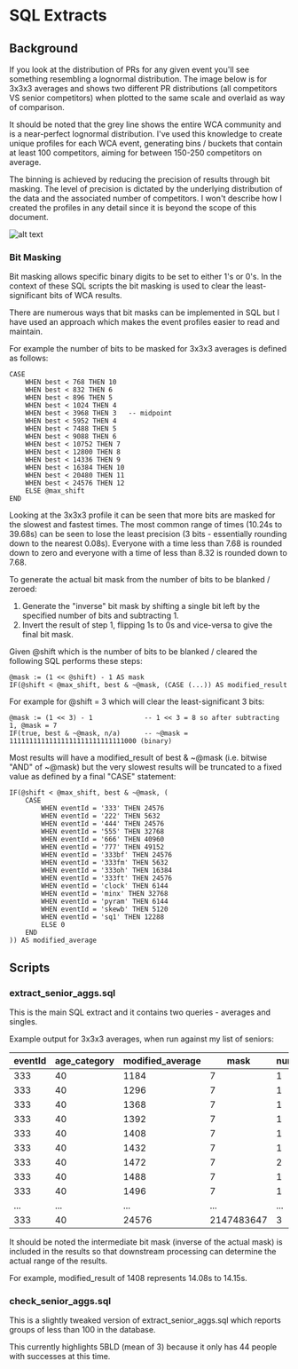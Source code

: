 # SQL Extracts

## Background

If you look at the distribution of PRs for any given event you'll see something resembling a lognormal distribution. The image below is for 3x3x3 averages and shows two different PR distributions (all competitors VS senior competitors) when plotted to the same scale and overlaid as way of comparison.

It should be noted that the grey line shows the entire WCA community and is a near-perfect lognormal distribution. I've used this knowledge to create unique profiles for each WCA event, generating bins / buckets that contain at least 100 competitors, aiming for between 150-250 competitors on average.

The binning is achieved by reducing the precision of results through bit masking. The level of precision is dictated by the underlying distribution of the data and the associated number of competitors. I won't describe how I created the profiles in any detail since it is beyond the scope of this document.

![alt text](C:/Projects/WCA/wca-ipy/docs/img/3x3x3_v2.png "3x3x3")



### Bit Masking

Bit masking allows specific binary digits to be set to either 1's or 0's. In the context of these SQL scripts the bit masking is used to clear the least-significant bits of WCA results.

There are numerous ways that bit masks can be implemented in SQL but I have used an approach which makes the event profiles easier to read and maintain.

For example the number of bits to be masked for 3x3x3 averages is defined as follows:

```
CASE
    WHEN best < 768 THEN 10
    WHEN best < 832 THEN 6
    WHEN best < 896 THEN 5
    WHEN best < 1024 THEN 4
    WHEN best < 3968 THEN 3   -- midpoint
    WHEN best < 5952 THEN 4
    WHEN best < 7488 THEN 5
    WHEN best < 9088 THEN 6
    WHEN best < 10752 THEN 7
    WHEN best < 12800 THEN 8
    WHEN best < 14336 THEN 9
    WHEN best < 16384 THEN 10
    WHEN best < 20480 THEN 11
    WHEN best < 24576 THEN 12
    ELSE @max_shift
END
```

Looking at the 3x3x3 profile it can be seen that more bits are masked for the slowest and fastest times. The most common range of times (10.24s to 39.68s) can be seen to lose the least precision (3 bits - essentially rounding down to the nearest 0.08s). Everyone with a time less than 7.68 is rounded down to zero and everyone with a time of less than 8.32 is rounded down to 7.68.

To generate the actual bit mask from the number of bits to be blanked / zeroed:

1. Generate the "inverse"  bit mask by shifting a single bit left by the specified number of bits and subtracting 1.
2. Invert the result of step 1, flipping 1s to 0s and vice-versa to give the final bit mask.

Given @shift which is the number of bits to be blanked / cleared the following SQL performs these steps:

```
@mask := (1 << @shift) - 1 AS mask
IF(@shift < @max_shift, best & ~@mask, (CASE (...)) AS modified_result
```

For example for @shift = 3 which will clear the least-significant 3 bits:

```
@mask := (1 << 3) - 1             -- 1 << 3 = 8 so after subtracting 1, @mask = 7
IF(true, best & ~@mask, n/a)      -- ~@mask = 11111111111111111111111111111000 (binary)
```

Most results will have a modified_result of best & ~@mask (i.e. bitwise "AND" of ~@mask) but the very slowest results will be truncated to a fixed value as defined by a final "CASE" statement:

```
IF(@shift < @max_shift, best & ~@mask, (
    CASE
        WHEN eventId = '333' THEN 24576
        WHEN eventId = '222' THEN 5632
        WHEN eventId = '444' THEN 24576
        WHEN eventId = '555' THEN 32768
        WHEN eventId = '666' THEN 40960
        WHEN eventId = '777' THEN 49152
        WHEN eventId = '333bf' THEN 24576
        WHEN eventId = '333fm' THEN 5632
        WHEN eventId = '333oh' THEN 16384
        WHEN eventId = '333ft' THEN 24576
        WHEN eventId = 'clock' THEN 6144
        WHEN eventId = 'minx' THEN 32768
        WHEN eventId = 'pyram' THEN 6144
        WHEN eventId = 'skewb' THEN 5120
        WHEN eventId = 'sq1' THEN 12288
        ELSE 0
    END
)) AS modified_average
```



## Scripts

### extract_senior_aggs.sql

This is the main SQL extract and it contains two queries - averages and singles.

Example output for 3x3x3 averages, when run against my list of seniors:

| eventId | age_category | modified_average | mask       | num_persons |
| ------- | ------------ | ---------------- | ---------- | ----------- |
| 333     | 40           | 1184             | 7          | 1           |
| 333     | 40           | 1296             | 7          | 1           |
| 333     | 40           | 1368             | 7          | 1           |
| 333     | 40           | 1392             | 7          | 1           |
| 333     | 40           | 1408             | 7          | 1           |
| 333     | 40           | 1432             | 7          | 1           |
| 333     | 40           | 1472             | 7          | 2           |
| 333     | 40           | 1488             | 7          | 1           |
| 333     | 40           | 1496             | 7          | 1           |
| ...     | ...          | ...              | ...        | ...         |
| 333     | 40           | 24576            | 2147483647 | 3           |

It should be noted the intermediate bit mask (inverse of the actual mask) is included in the results so that downstream processing can determine the actual range of the results.

For example, modified_result of 1408 represents 14.08s to 14.15s.



### check_senior_aggs.sql

This is a slightly tweaked version of extract_senior_aggs.sql which reports groups of less than 100 in the database.

This currently highlights 5BLD (mean of 3) because it only has 44 people with successes at this time.

